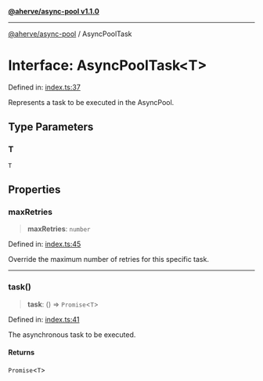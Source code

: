 [**@aherve/async-pool v1.1.0**](../README.md)

***

[@aherve/async-pool](../globals.md) / AsyncPoolTask

# Interface: AsyncPoolTask\<T\>

Defined in: [index.ts:37](https://github.com/aherve/async-queue/blob/13b0f4038b5b5d5d2b0d71216cd50d4eed05bb90/src/index.ts#L37)

Represents a task to be executed in the AsyncPool.

## Type Parameters

### T

`T`

## Properties

### maxRetries

> **maxRetries**: `number`

Defined in: [index.ts:45](https://github.com/aherve/async-queue/blob/13b0f4038b5b5d5d2b0d71216cd50d4eed05bb90/src/index.ts#L45)

Override the maximum number of retries for this specific task.

***

### task()

> **task**: () => `Promise`\<`T`\>

Defined in: [index.ts:41](https://github.com/aherve/async-queue/blob/13b0f4038b5b5d5d2b0d71216cd50d4eed05bb90/src/index.ts#L41)

The asynchronous task to be executed.

#### Returns

`Promise`\<`T`\>
